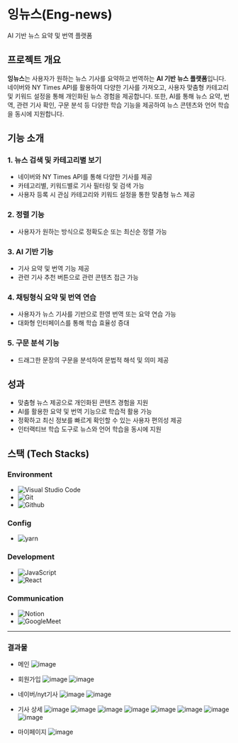 # 잉뉴스(Eng-news)
AI 기반 뉴스 요약 및 번역 플랫폼


## **프로젝트 개요**

**잉뉴스**는 사용자가 원하는 뉴스 기사를 요약하고 번역하는 **AI 기반 뉴스 플랫폼**입니다. 네이버와 NY Times API를 활용하여 다양한 기사를 가져오고, 사용자 맞춤형 카테고리 및 키워드 설정을 통해 개인화된 뉴스 경험을 제공합니다. 또한, AI를 통해 뉴스 요약, 번역, 관련 기사 확인, 구문 분석 등 다양한 학습 기능을 제공하여 뉴스 콘텐츠와 언어 학습을 동시에 지원합니다.


## **기능 소개**

### 1. 뉴스 검색 및 카테고리별 보기
- 네이버와 NY Times API를 통해 다양한 기사를 제공 
- 카테고리별, 키워드별로 기사 필터링 및 검색 가능
- 사용자 등록 시 관심 카테고리와 키워드 설정을 통한 맞춤형 뉴스 제공

### 2. 정렬 기능
- 사용자가 원하는 방식으로 정확도순 또는 최신순 정렬 가능

### 3. AI 기반 기능
- 기사 요약 및 번역 기능 제공
- 관련 기사 추천 버튼으로 관련 콘텐츠 접근 가능 

### 4. 채팅형식 요약 및 번역 연습
- 사용자가 뉴스 기사를 기반으로 한영 번역 또는 요약 연습 가능  
- 대화형 인터페이스를 통해 학습 효율성 증대  

### 5. 구문 분석 기능
- 드래그한 문장의 구문을 분석하여 문법적 해석 및 의미 제공
  

## **성과**

- 맞춤형 뉴스 제공으로 개인화된 콘텐츠 경험을 지원
- AI를 활용한 요약 및 번역 기능으로 학습적 활용 가능
- 정확하고 최신 정보를 빠르게 확인할 수 있는 사용자 편의성 제공  
- 인터랙티브 학습 도구로 뉴스와 언어 학습을 동시에 지원  


## **스택 (Tech Stacks)**

### Environment
- ![Visual Studio Code](https://img.shields.io/badge/Visual%20Studio%20Code-007ACC?style=for-the-badge&logo=Visual%20Studio%20Code&logoColor=white)  
- ![Git](https://img.shields.io/badge/Git-F05032?style=for-the-badge&logo=Git&logoColor=white)  
- ![Github](https://img.shields.io/badge/GitHub-181717?style=for-the-badge&logo=GitHub&logoColor=white)  

### Config
- ![yarn](https://img.shields.io/badge/yarn-2C8EBB?style=for-the-badge&logo=yarn&logoColor=white)  

### Development
- ![JavaScript](https://img.shields.io/badge/JavaScript-F7DF1E?style=for-the-badge&logo=Javascript&logoColor=white)  
- ![React](https://img.shields.io/badge/React-20232A?style=for-the-badge&logo=react&logoColor=61DAFB)  

### Communication 
- ![Notion](https://img.shields.io/badge/Notion-000000?style=for-the-badge&logo=Notion&logoColor=white)  
- ![GoogleMeet](https://img.shields.io/badge/GoogleMeet-00897B?style=for-the-badge&logo=Google%20Meet&logoColor=white)  

---
### 결과물
- 메인
    ![image](https://github.com/user-attachments/assets/ad3445d2-a0f3-4471-9732-6f2351227ef5)
- 회원가입
    ![image](https://github.com/user-attachments/assets/b9934d7d-fba3-4a29-a5fa-a9cb434a783a)
    ![image](https://github.com/user-attachments/assets/101e247a-3614-4e2b-975e-68f0dc1358b2)

- 네이버/nyt기사
    ![image](https://github.com/user-attachments/assets/9ebe04e7-ef5f-479b-98c0-eb828ec97cfc)
    ![image](https://github.com/user-attachments/assets/5a5ca444-3136-4bdd-a09b-4a03e3a272b8)

- 기사 상세
  ![image](https://github.com/user-attachments/assets/7ac71b48-c474-4e9e-bc24-f66172f5f6b5)
  ![image](https://github.com/user-attachments/assets/c5686f8b-37c9-40b0-9339-a69564d75bbf)
  ![image](https://github.com/user-attachments/assets/1fa1c2b9-7d4b-43be-b8c4-157de3944109)
  ![image](https://github.com/user-attachments/assets/dfc66a9a-fd00-4fde-98c1-170ffefaad04)
  ![image](https://github.com/user-attachments/assets/828188c9-854a-4a01-ad3a-fe215bf51b07)
  ![image](https://github.com/user-attachments/assets/de296d66-319a-4a4d-9d41-844092b42802)
  ![image](https://github.com/user-attachments/assets/bd6ee6b1-f149-4a3b-8a26-e862b87d656b)
  ![image](https://github.com/user-attachments/assets/ca817b29-a251-4c17-8775-4a4b21fcc249)

- 마이페이지
    ![image](https://github.com/user-attachments/assets/237e3730-ebde-4219-b777-a5c46e11f7e9)


    

